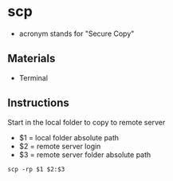 # scp
* acronym stands for "Secure Copy"

## Materials
* Terminal

## Instructions
Start in the local folder to copy to remote server

* $1 = local folder absolute path
* $2 = remote server login
* $3 = remote server folder absolute path

```
scp -rp $1 $2:$3

```
